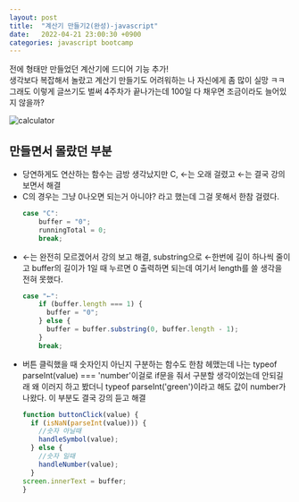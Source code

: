 ```yaml
---
layout: post
title:  "계산기 만들기2(완성)-javascript"
date:   2022-04-21 23:00:30 +0900
categories: javascript bootcamp
---
```


전에 형태만 만들었던 계산기에 드디어 기능 추가!  
생각보다 복잡해서 놀랐고 계산기 만들기도 어려워하는 나 자신에게 좀 많이 실망 ㅋㅋ  
그래도 이렇게 글쓰기도 벌써 4주차가 끝나가는데 100일 다 채우면 조금이라도 늘어있지 않을까?   

![calculator](https://user-images.githubusercontent.com/84063843/164477133-3f2150df-828b-41df-9f3b-c7f6a9638b7f.gif)

## 만들면서 몰랐던 부분
- 당연하게도 연산하는 함수는 금방 생각났지만 C, ←는 오래 걸렸고 ←는 결국 강의 보면서 해결
- C의 경우는 그냥 0나오면 되는거 아니야? 라고 했는데 그걸 못해서 한참 걸렸다.
  ```javascript
  case "C":
      buffer = "0";
      runningTotal = 0;
      break;
  ```
- ←는 완전히 모르겠어서 강의 보고 해결, substring으로 ←한번에 길이 하나씩 줄이고 buffer의 길이가 1일 때 누르면 0 출력하면 되는데 여기서 length를 쓸 생각을 전혀 못했다.
  ```javascript
  case "←":
      if (buffer.length === 1) {
        buffer = "0";
      } else {
        buffer = buffer.substring(0, buffer.length - 1);
      }
      break;
  ```
- 버튼 클릭했을 때 숫자인지 아닌지 구분하는 함수도 한참 헤맸는데 
나는 typeof parseInt(value) === 'number'이걸로 if문을 줘서 구분할 생각이었는데 안되길래 왜 이러지 하고 봤더니 typeof parseInt('green')이라고 해도 값이 number가 나왔다. 
이 부분도 결국 강의 듣고 해결
  ```javascript
  function buttonClick(value) {
    if (isNaN(parseInt(value))) {
      //숫자 아닐때
      handleSymbol(value);
    } else {
      //숫자 일때
      handleNumber(value);
    }
  screen.innerText = buffer;
  }
  ```